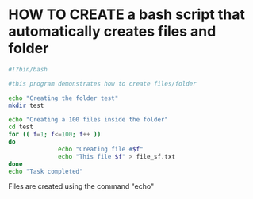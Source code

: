 HOW TO CREATE a bash script that automatically creates files and folder 
==========================

```.sh
#!?bin/bash

#this program demonstrates how to create files/folder

echo "Creating the folder test"
mkdir test

echo "Creating a 100 files inside the folder"
cd test
for (( f=1; f<=100; f++ ))
do
              echo "Creating file #$f"
              echo "This file $f" > file_sf.txt
done
echo "Task completed"
```

Files are created using the command "echo"
